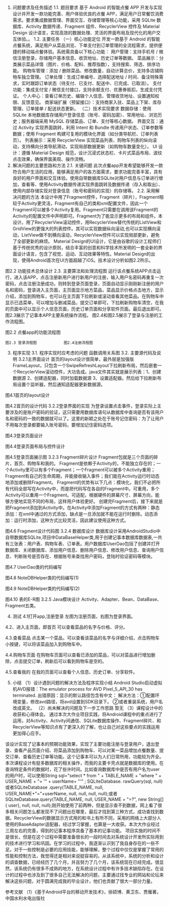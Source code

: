 1.	问题要求及任务描述
1.1.	题目要求
基于 Android 的智能点餐 APP 开发与实现
设计并开发一款功能完善、用户体验优良的点餐 APP，满足用户日常餐饮消费需求。要求集成数据管理、界面交互、存储管理等核心功能，采用 SQLite 数据库、Activity 数据传递、Fragment 组件、RecyclerView 控件及 Material Design 设计语言，实现高效的数据处理、灵活的界面布局及现代化的用户交互体验。。
1.2.	主要任务
（一）核心功能定位
开发一款基于 Android 的智能点餐系统，满足用户从菜品浏览、下单支付到订单管理的全流程需求，提供便捷的移动端点餐体验。系统需具备以下核心功能：
用户管理：支持手机号 / 微信注册登录，存储用户基本信息、收货地址、历史订单等数据。
菜品展示：分类展示菜品详情（图片、价格、配料、推荐指数），支持搜索、筛选、排序功能。
购物车管理：添加 / 删除菜品、修改数量，自动计算总价，支持多店铺购物车独立管理。
订单处理：生成订单编号、选择配送地址 / 时间、备注特殊需求，实时跟踪订单状态（待支付、已支付、配送中、已完成、已取消）。
支付功能：集成支付宝 / 微信支付接口，支持余额支付、优惠券抵扣，生成支付凭证。
个人中心：查看订单历史、编辑个人信息、管理收货地址、设置通知权限、反馈意见。
商家端扩展（预留接口）：支持商家入驻、菜品上下架、库存管理、订单接单 / 配送状态更新。
（二）技术实现要求
数据存储：使用 SQLite 本地数据库存储用户登录信息（账号、密码加密）、常用地址、浏览历史；服务器端采用 MySQL 存储菜品、订单、支付等核心数据。
界面交互：通过 Activity 实现界面跳转，利用 Intent 和 Bundle 传递用户状态、订单参数等数据；使用 Fragment 构建可复用的模块化界面（如分类导航栏、订单列表页）。
列表展示：采用 RecyclerView 实现菜品列表、购物车列表的纵向滚动，支持横向分类导航滑动，实现局部数据更新（如购物车数量变化）。
UI 设计：遵循 Material Design 规范，设计沉浸式状态栏、卡片式菜品布局、波纹点击效果，确保界面美观、操作流畅。
2.	解决问题的主要思路和方法
2.1.	关键问题
此次点餐app开发希望能够开发一款符合用户生活的应用，能够满足用户的各方面需求，要求功能完善丰富，具有良好的用户界面和交互体验。使用自带数据库SQLite对用户信息与订单进行增加，查看等、使用Activity数据传递实现界面跳转及数据传递（存入和取出）、使用内部存储实现对登录信息（账号和密码的实现）的存储等。
2.2.	采用解决问题的方法
本设计中用了Fragment控件，Fragment（碎片），Fragment相较于Activity更灵活，Fragment有自己的类和xml配置文件，因此一个Fragment可以被多个Activity复用。Fragment只需要在调用该Fragment的Activity的配置文件中声明即可。Fragment为了能显示更多的布局和组件。本设计。用了RecyclerView滚动控件，用RecyclerView替代传统的ListView和GridView的更强大的列表控件。其可以实现数据纵向滚动,也可以实现横向滚动，ListView做不到横向滚动，RecyclerView控件可以实现局部更新，避免了全部更新的麻烦。
Material Design的UI设计，它是由谷歌的设计工程师们基于传统优秀的设计原则，结合丰富的创意和科学技术所发明的一套全新的界面设计语言，包含了视觉、运动、互动效果等特性。Material Design的出现，使得Android首次在UI方面超越了iOS。技术设计分析如图2.2所示。
 
图2.2 功能技术总体设计
2.3.	主要算法和处理流程图
运行该点餐系统APP点击运行，进入该APP，点击注册新用户进行新用户的注册，输入用户名密码再重复一次密码，点击注册注册成功，则转到登录页面登录，页面自动显示刚刚新注册的用户名和密码，登录进入主页面，主页面显示地方菜品，菜品显示价格点击地方，显示介绍，添加到购物车，也可以在主页面下拉刷新或滚动查看其他菜品。在购物车中显示已选菜单，可以增加与删减菜品，提交订单即可，下拉刷新购物车清空，在我的页面中可以显示个人信息页面，历史订单页面和分享软件页面。最后退出即可。
图2.3展示了记事本APP主要系统操作流程。
图2.4和图2.5展示了登录与注册的工作流程图。

 
图2.2 点餐app的功能流程图
  
    图2.3 登录流程图            图2.4注册流程图

3.	程序实现
3.1.	程序实现时应考虑的问题
函数调用关系图
3.2.	主要源代码及说明
3.2.1主界面设计
首页的layout设计很简单，最外层是加强版FrameLayout，只包含一个SwipeRefreshLayout下拉刷新布局，然后嵌套一个RecyclerView滚动控件，大功告成。java文件其实就是展示列表：1、创建数据源 2、创建适配器，同时加载数据源 3、设置适配器。然后给下拉刷新布局设置个监听器，然后通知适配器更新数据源。
 
图4.1首页的layout设计

 
图4.2首页的设计代码
3.2.2登录界面的实现
为登录设置点击事件，登录实际上主要涉及的是账户密码的验证，这只需要用数据库语句从数据库中查询是否有该用户名和密码的一致的数据就可以了。这里的新颖之处在于账号记住密码：为了让用户不用每次登录都要输入账号密码，要增加记住密码选项。
 
图4.3登录页面设计
 
图4.4登录页面布局与控件设计
 
图4.5登录页面展示图
3.2.3 Fragment碎片设计
Fragment包就是三个页面的碎片，首页、购物车和我的。
Fragment是依赖于Activity的，不能独立存在的；一个Activity里可以有多个Fragment；一个Fragment可以被多个Activity重用；Fragment有自己的生命周期，并能接收输入事件；我们能在Activity运行时动态地添加或删除Fragment。
Fragment的优势有以下几点：模块化，我们不必把所有代码全部写在Activity中，而是把代码写在各自的Fragment中。可重用，多个Activity可以重用一个Fragment。可适配，根据硬件的屏幕尺寸、屏幕方向，能够方便地实现不同的布局，这样用户体验更好。
创建完Fragment后，接下来就是把Fragment添加到Activity中。在Activity中添加Fragment的方式有两种：静态添加：在xml中通过<fragment>的方式添加，缺点是一旦添加就不能在运行时删除。动态添加：运行时添加，这种方式比较灵活，因此建议使用这种方式。
 
图4.6 Fragment设计代码图
3.2.4 数据库设计
数据库设计采用AndroidStudio中自带数据库SQLite,项目中DataBaseHelper类,用于创建记事本数据库数据表,一共有三张表：用户表、购物车表、订单表。用户数据库UserDao包括了创建并打开数据库、关闭数据库、添加用户信息、删除用户信息、修改用户信息、查询用户信息、判断账号是否存在、根据账号来查找用户密码，登陆时验证密码等模块。
 
图4.7 UserDao类的代码编写
 
图4.8 NoteDBHelper类的代码编写(1)
 
图4.9 NoteDBHelper类的代码编写(2)

 
图4.10 表的E-R图
3.2.5 Java模块设计
Activity、Adapter、Bean、DataBase、Fragment五类。
 
4.	测试
4.1打开app,注册登录
左图为注册页面，右图为登录界面。
  
4.2、进入主页面，即首页
可以查看菜品的名字与价格、评分。

 

4.3.查看菜品
点击某一个菜品，可以查看该菜品的名字与详细介绍，点击购物车小按键，可以将该菜品加入到购物车中。
 

4.4.购物车页面
在购物车页面可以查看已添加的菜品，可以对菜品进行增加删除，点击提交订单，刷新后可以看到购物车是空的。
  
 


4.5.查看我的
在我的页面可以查看个人信息、历史订单、分享软件。




   
5.	小结
（1）设计遇到问题的解决方法及程序实现小结
Android Studio启动虚拟机AVD报错：The emulator process for AVD 	Pixel_5_API_30 has terminated.
出错原因：显示的默认路径包含有中文：
解决方法：①配置环境变量，修改avd路径，将avd设置到SDK目录下。
②或者重装系统，用户名改成英文。
（2）尚未解决的问题及下一步工作思路
暂无
（3）课程设计中的收获和心得体会。
通过本次大作业项目实践，将Android课程中的重点进行了运用，对Activity、Activity间通信、SQLite数据库操作、Fragment碎片、和RecyclerView等知识点有了更深入的了解，也让自己对这些要点的实践运用更加得心应手。

该设计实现了记事本的预期功能效果，实现了主要功能注册与登录用户，退出登录、查看产品页面介绍、将菜品添加到购物车、可以对某一菜品增加点餐数量、提交订单、查看历史订单等功能。这个记事本可以为人们日常所用，功能较为齐全。
本次课程设计有挺多数据库的相关操作，而我的主要卡壳点就是数据库的使用。在查询特定条件的数据时，花了些许时间。比如查询数据库中是否有用户名为user的用户时，可以使用String  sql="select * from " + TABLE_NAME + "where " + USER_NAME + "= '" + userName+ "'" ; SQLiteDatabase. rawQuery(sql, null)  或者SQLiteDatabase .query(TABLE_NAME, null, USER_NAME+"="+userName, null, null, null, null);或者SQLiteDatabase.query(TABLE_NAME, null, USER_NAME + "=?", new String[] { user}, null, null, null);刚开始使用了前两种，但是显示查不到数据，网上看了很多相关问题怎么都发现不了问题出在哪里，最后才找到第三种方式，成功查找到数据。RecyclerView的数据显示方式用的和书上有所不同，采用的网络上大部分人使用的BaseAdapter适配器，经过学习掌握，也算是一大收获。本次大作业经过三周左右的完善，得到的记事本程序具备了基本的记事功能。
项目实施的时间不是很长，但是在这个过程中需要准备很长的一段时间去对系统设计开发所实际用到的技术进行学习和巩固。在学习的过程中，我逐渐认识到了我自身存在的一些不足。对于一些控制是必要的应用技能，能够理解，整个过程中仅仅是掌握了常用的性能和控制方法，我觉得还是相对来说挺容易的。从该系统中，系统的分析和设计的调查数据，已经经历了几个月，并且努力了几个月，该系统现在已经完成。很显然，该系统仍有很多不成熟的地方，在系统设计过程中有许多技术缺陷存在。在设计的过程中也涉及到了很多自己无法解决的问题，主要通过找专业的网站和论坛来解决这些问题，对于圆满完成我的毕业设计，他们也贡献了很大一部分力量。

参考文献
（1）《基于Android平台的移动开发技术》，徐硕博、黄卫东、贾雁著，中国水利水电出版社




